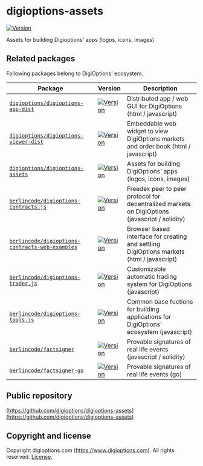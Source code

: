 digioptions-assets
==================

[![Version](https://img.shields.io/github/v/tag/digioptions/digioptions-assets.svg?label=version&sort=semver&logo=github)](https://github.com/digioptions/digioptions-assets)

Assets for building Digioptions' apps (logos, icons, images)


Related packages
----------------

Following packages belong to DigiOptions' ecosystem.

| Package                                                                                                              | Version                                                                                                                                                                                            | Description                                                                                       |
|----------------------------------------------------------------------------------------------------------------------|----------------------------------------------------------------------------------------------------------------------------------------------------------------------------------------------------|---------------------------------------------------------------------------------------------------|
| [`digioptions/digioptions-app-dist`](https://github.com/digioptions/digioptions-app-dist)                            | [![Version](https://img.shields.io/github/v/tag/digioptions/digioptions-app-dist.svg?label=version&sort=semver&logo=github)](https://github.com/digioptions/digioptions-app-dist)                  | Distributed app / web GUI for DigiOptions (html / javascript) |
| [`digioptions/digioptions-viewer-dist`](https://github.com/digioptions/digioptions-viewer-dist)                      | [![Version](https://img.shields.io/github/v/tag/digioptions/digioptions-viewer-dist.svg?label=version&sort=semver&logo=github)](https://github.com/digioptions/digioptions-viewer-dist)            | Embeddable web widget to view DigiOptions markets and order book (html / javascript) |
| [`digioptions/digioptions-assets`](https://github.com/digioptions/digioptions-assets)                                | [![Version](https://img.shields.io/github/v/tag/digioptions/digioptions-assets.svg?label=version&sort=semver&logo=github)](https://github.com/digioptions/digioptions-assets)                      | Assets for building DigiOptions' apps (logos, icons, images) |
| [`berlincode/digioptions-contracts.js`](https://github.com/berlincode/digioptions-contracts.js)                      | [![Version](https://img.shields.io/github/v/tag/berlincode/digioptions-contracts.js.svg?label=version&sort=semver&logo=github)](https://github.com/berlincode/digioptions-contracts.js)            | Freedex peer to peer protocol for decentralized markets on DigiOptions (javascript / solidity) |
| [`berlincode/digioptions-contracts-web-examples`](https://github.com/berlincode/digioptions-contracts-web-examples)  | [![Version](https://img.shields.io/github/v/tag/berlincode/digioptions-contracts-web-examples.svg?label=version&sort=semver&logo=github)](https://github.com/berlincode/digioptions-contracts-web-examples)  |  Browser based interface for creating and settling DigiOptions markets (html / javascript) |
| [`berlincode/digioptions-trader.js`](https://github.com/berlincode/digioptions-trader.js)                            | [![Version](https://img.shields.io/github/v/tag/berlincode/digioptions-trader.js.svg?label=version&sort=semver&logo=github)](https://github.com/berlincode/digioptions-trader.js)                  | Customizable automatic trading system for DigiOptions (javascript) |
| [`berlincode/digioptions-tools.js`](https://github.com/berlincode/digioptions-tools.js)                              | [![Version](https://img.shields.io/github/v/tag/berlincode/digioptions-tools.js.svg?label=version&sort=semver&logo=github)](https://github.com/berlincode/digioptions-tools.js)                    | Common base fuctions for building applications for DigiOptions' ecosystem (javascript) |
| [`berlincode/factsigner`](https://github.com/berlincode/factsigner)                                                  | [![Version](https://img.shields.io/github/v/tag/berlincode/factsigner.svg?label=version&sort=semver&logo=github)](https://github.com/berlincode/factsigner)                                        | Provable signatures of real life events (javascript / solidity) |
| [`berlincode/factsigner-go`](https://github.com/berlincode/factsigner-go)                                            | [![Version](https://img.shields.io/github/v/tag/berlincode/factsigner-go.svg?label=version&sort=semver&logo=github)](https://github.com/berlincode/factsigner-go)                                  | Provable signatures of real life events (go) |


Public repository
-----------------

[https://github.com/digioptions/digioptions-assets](https://github.com/digioptions/digioptions-assets)


Copyright and license
---------------------

Copyright digioptions.com (https://www.digioptions.com). All rights reserved.
[License](./LICENSE).
